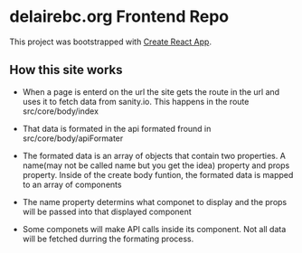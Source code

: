 # delairebc.org Frontend Repo

This project was bootstrapped with [Create React App](https://github.com/facebook/create-react-app).

## How this site works

-   When a page is enterd on the url the site gets the route in the url and uses it to fetch data from sanity.io. This happens in the route src/core/body/index

-   That data is formated in the api formated fround in src/core/body/apiFormater

-   The formated data is an array of objects that contain two properties. A name(may not be called name but you get the idea) property and props property. Inside of the create body funtion, the formated data is mapped to an array of components

-   The name property determins what componet to display and the props will be passed into that displayed component

-   Some componets will make API calls inside its component. Not all data will be fetched durring the formating process.
